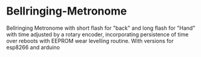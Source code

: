 # Bellringing-Metronome
Bellringing Metronome with short flash for "back" and long flash for "Hand" 
with time adjusted by a rotary encoder, 
incorporating persistence of time over reboots with EEPROM wear levelling routine.
With versions for esp8266 and arduino
